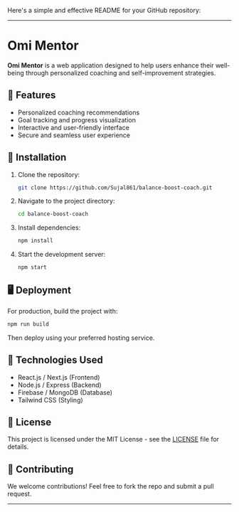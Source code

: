Here's a simple and effective README for your GitHub repository:

---

# Omi Mentor

**Omi Mentor** is a web application designed to help users enhance their well-being through personalized coaching and self-improvement strategies.

## 🚀 Features

- Personalized coaching recommendations  
- Goal tracking and progress visualization  
- Interactive and user-friendly interface  
- Secure and seamless user experience  

## 🔧 Installation

1. Clone the repository:  
   ```bash
   git clone https://github.com/Sujal861/balance-boost-coach.git
   ```
2. Navigate to the project directory:  
   ```bash
   cd balance-boost-coach
   ```
3. Install dependencies:  
   ```bash
   npm install 
   ```
4. Start the development server:  
   ```bash
   npm start  
   ```

## 🖥️ Deployment

For production, build the project with:  
```bash
npm run build  
```
Then deploy using your preferred hosting service.

## 📌 Technologies Used

- React.js / Next.js (Frontend)  
- Node.js / Express (Backend)  
- Firebase / MongoDB (Database)  
- Tailwind CSS (Styling)  

## 📖 License

This project is licensed under the MIT License - see the [LICENSE](LICENSE) file for details.

## 🙌 Contributing

We welcome contributions! Feel free to fork the repo and submit a pull request.

---

